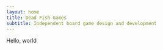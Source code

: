 ```yaml
---
layout: home
title: Dead Fish Games
subtitle: Independent board game design and development
---
```


Hello, world